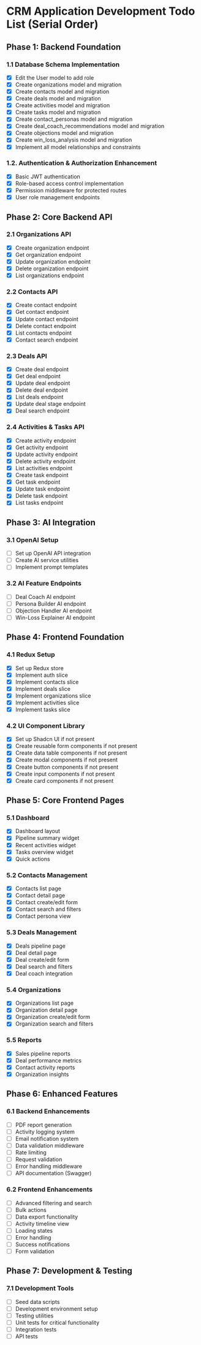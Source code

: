 # CRM Application Development Todo List (Serial Order)

## Phase 1: Backend Foundation
### 1.1 Database Schema Implementation
   - [x] Edit the User model to add role 
   - [x] Create organizations model and migration
   - [x] Create contacts model and migration
   - [x] Create deals model and migration
   - [x] Create activities model and migration
   - [x] Create tasks model and migration
   - [x] Create contact_personas model and migration
   - [x] Create deal_coach_recommendations model and migration
   - [x] Create objections model and migration
   - [x] Create win_loss_analysis model and migration
   - [x] Implement all model relationships and constraints

### 1.2. Authentication & Authorization Enhancement
   - [x] Basic JWT authentication
   - [x] Role-based access control implementation
   - [x] Permission middleware for protected routes
   - [x] User role management endpoints

## Phase 2: Core Backend API
### 2.1 Organizations API
   - [x] Create organization endpoint
   - [x] Get organization endpoint
   - [x] Update organization endpoint
   - [x] Delete organization endpoint
   - [x] List organizations endpoint

### 2.2 Contacts API
   - [x] Create contact endpoint
   - [x] Get contact endpoint
   - [x] Update contact endpoint
   - [x] Delete contact endpoint
   - [x] List contacts endpoint
   - [x] Contact search endpoint

### 2.3 Deals API
   - [x] Create deal endpoint
   - [x] Get deal endpoint
   - [x] Update deal endpoint
   - [x] Delete deal endpoint
   - [x] List deals endpoint
   - [x] Update deal stage endpoint
   - [x] Deal search endpoint

### 2.4 Activities & Tasks API
   - [x] Create activity endpoint
   - [x] Get activity endpoint
   - [x] Update activity endpoint
   - [x] Delete activity endpoint
   - [x] List activities endpoint
   - [x] Create task endpoint
   - [x] Get task endpoint
   - [x] Update task endpoint
   - [x] Delete task endpoint
   - [x] List tasks endpoint

## Phase 3: AI Integration
### 3.1 OpenAI Setup
   - [ ] Set up OpenAI API integration
   - [ ] Create AI service utilities
   - [ ] Implement prompt templates

### 3.2 AI Feature Endpoints
   - [ ] Deal Coach AI endpoint
   - [ ] Persona Builder AI endpoint
   - [ ] Objection Handler AI endpoint
   - [ ] Win-Loss Explainer AI endpoint

## Phase 4: Frontend Foundation
### 4.1 Redux Setup
   - [x] Set up Redux store
   - [x] Implement auth slice
   - [x] Implement contacts slice
   - [x] Implement deals slice
   - [x] Implement organizations slice
   - [x] Implement activities slice
   - [x] Implement tasks slice

### 4.2 UI Component Library
   - [x] Set up Shadcn UI if not present
   - [x] Create reusable form components if not present
   - [x] Create data table components if not present
   - [x] Create modal components if not present
   - [x] Create button components if not present
   - [x] Create input components if not present
   - [x] Create card components if not present

## Phase 5: Core Frontend Pages
### 5.1 Dashboard
   - [x] Dashboard layout
   - [x] Pipeline summary widget
   - [x] Recent activities widget
   - [x] Tasks overview widget
   - [x] Quick actions

### 5.2 Contacts Management
   - [x] Contacts list page
   - [x] Contact detail page
   - [x] Contact create/edit form
   - [x] Contact search and filters
   - [x] Contact persona view

### 5.3 Deals Management
   - [x] Deals pipeline page
   - [x] Deal detail page
   - [x] Deal create/edit form
   - [x] Deal search and filters
   - [x] Deal coach integration

### 5.4 Organizations
   - [x] Organizations list page
   - [x] Organization detail page
   - [x] Organization create/edit form
   - [x] Organization search and filters

### 5.5 Reports
   - [x] Sales pipeline reports
   - [x] Deal performance metrics
   - [x] Contact activity reports
   - [x] Organization insights

## Phase 6: Enhanced Features
### 6.1 Backend Enhancements
   - [ ] PDF report generation
   - [ ] Activity logging system
   - [ ] Email notification system
   - [ ] Data validation middleware
   - [ ] Rate limiting
   - [ ] Request validation
   - [ ] Error handling middleware
   - [ ] API documentation (Swagger)

### 6.2 Frontend Enhancements
   - [ ] Advanced filtering and search
   - [ ] Bulk actions
   - [ ] Data export functionality
   - [ ] Activity timeline view
   - [ ] Loading states
   - [ ] Error handling
   - [ ] Success notifications
   - [ ] Form validation

## Phase 7: Development & Testing
### 7.1 Development Tools
   - [ ] Seed data scripts
   - [ ] Development environment setup
   - [ ] Testing utilities
   - [ ] Unit tests for critical functionality
   - [ ] Integration tests
   - [ ] API tests
